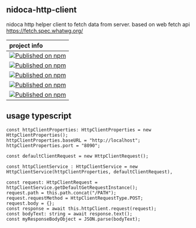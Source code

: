 ## nidoca-http-client
nidoca http helper client to fetch data from server.
based on web fetch api https://fetch.spec.whatwg.org/

|project info|
|:-------------|
|[![Published on npm](https://img.shields.io/npm/v/@domoskanonos/nidoca-http)](https://www.npmjs.com/package/@domoskanonos/nidoca-http)|
|[![Published on npm](https://img.shields.io/bundlephobia/min/@domoskanonos/nidoca-http)](https://www.npmjs.com/package/@domoskanonos/nidoca-http)|
|[![Published on npm](https://img.shields.io/bundlephobia/minzip/@domoskanonos/nidoca-http)](https://www.npmjs.com/package/@domoskanonos/nidoca-http)|
|[![Published on npm](https://img.shields.io/npm/dw/@domoskanonos/nidoca-http)](https://www.npmjs.com/package/@domoskanonos/nidoca-http)|
|[![Published on npm](https://img.shields.io/github/languages/code-size/domoskanonos/nidoca-http-client)](https://github.com/domoskanonos/nidoca-http-client)|

## usage typescript  
    const httpClientProperties: HttpClientProperties = new HttpClientProperties();  
    httpClientProperties.baseURL = "http://localhost";
    httpClientProperties.port = "8090";
    
    const defaultClientRequest = new HttpClientRequest();
    
    const httpClientService : HttpClientService = new HttpClientService(httpClientProperties, defaultClientRequest),

    const request: HttpClientRequest = httpClientService.getDefaultGetRequestInstance();
    request.path = this.path.concat("/PATH");
    request.requestMethod = HttpClientRequestType.POST;
    request.body = {};
    const response = await this.httpClient.request(request);
    const bodyText: string = await response.text();
    const myResponseBodyObject = JSON.parse(bodyText);
